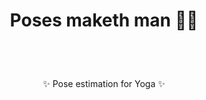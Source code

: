 # <p align="center"> Poses maketh man 🤸🏻</p>

<br>
<br>

<p align="center"> ✨ Pose estimation for Yoga ✨</p>
